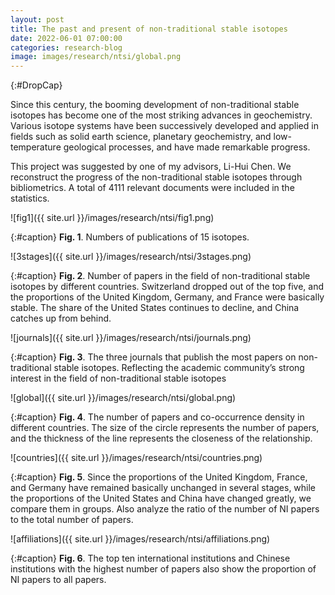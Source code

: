 ```yaml
---
layout: post
title: The past and present of non-traditional stable isotopes
date: 2022-06-01 07:00:00
categories: research-blog
image: images/research/ntsi/global.png
---
```


{:#DropCap}
<!-- adding {:#DropCap} above will make first letter of first word CAPITAL and Large -->Since this century, the booming development of non-traditional stable isotopes has become one of the most striking advances in geochemistry. Various isotope systems have been successively developed and applied in fields such as solid earth science, planetary geochemistry, and low-temperature geological processes, and have made remarkable progress.

This project was suggested by one of my advisors, Li-Hui Chen. We reconstruct the progress of the non-traditional stable isotopes through bibliometrics. A total of 4111 relevant documents were included in the statistics.

![fig1]({{ site.url }}/images/research/ntsi/fig1.png)

{:#caption}
**Fig. 1**. Numbers of publications of 15 isotopes.

![3stages]({{ site.url }}/images/research/ntsi/3stages.png)

{:#caption}
**Fig. 2**. Number of papers in the field of non-traditional stable isotopes by different countries. Switzerland dropped out of the top five, and the proportions of the United Kingdom, Germany, and France were basically stable. The share of the United States continues to decline, and China catches up from behind.

![journals]({{ site.url }}/images/research/ntsi/journals.png)

{:#caption}
**Fig. 3**. The three journals that publish the most papers on non-traditional stable isotopes. Reflecting the academic community’s strong interest in the field of non-traditional stable isotopes

![global]({{ site.url }}/images/research/ntsi/global.png)

{:#caption}
**Fig. 4**. The number of papers and co-occurrence density in different countries. The size of the circle represents the number of papers, and the thickness of the line represents the closeness of the relationship.

![countries]({{ site.url }}/images/research/ntsi/countries.png)

{:#caption}
**Fig. 5**. Since the proportions of the United Kingdom, France, and Germany have remained basically unchanged in several stages, while the proportions of the United States and China have changed greatly, we compare them in groups. Also analyze the ratio of the number of NI papers to the total number of papers.

![affiliations]({{ site.url }}/images/research/ntsi/affiliations.png)

{:#caption}
**Fig. 6**. The top ten international institutions and Chinese institutions with the highest number of papers also show the proportion of NI papers to all papers.
